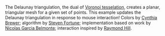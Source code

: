 The Delaunay triangulation, the dual of [Voronoi tesselation](/4060366), creates a planar, triangular mesh for a given set of points. This example updates the Delaunay triangulation in response to mouse interaction! Colors by [Cynthia Brewer](http://colorbrewer.org/); algorithm by [Steven Fortune](http://ect.bell-labs.com/who/sjf/); implementation based on work by [Nicolas Garcia Belmonte](http://blog.thejit.org/2010/02/12/voronoi-tessellation/); interaction inspired by [Raymond Hill](http://www.raymondhill.net/blog/?p=9).
